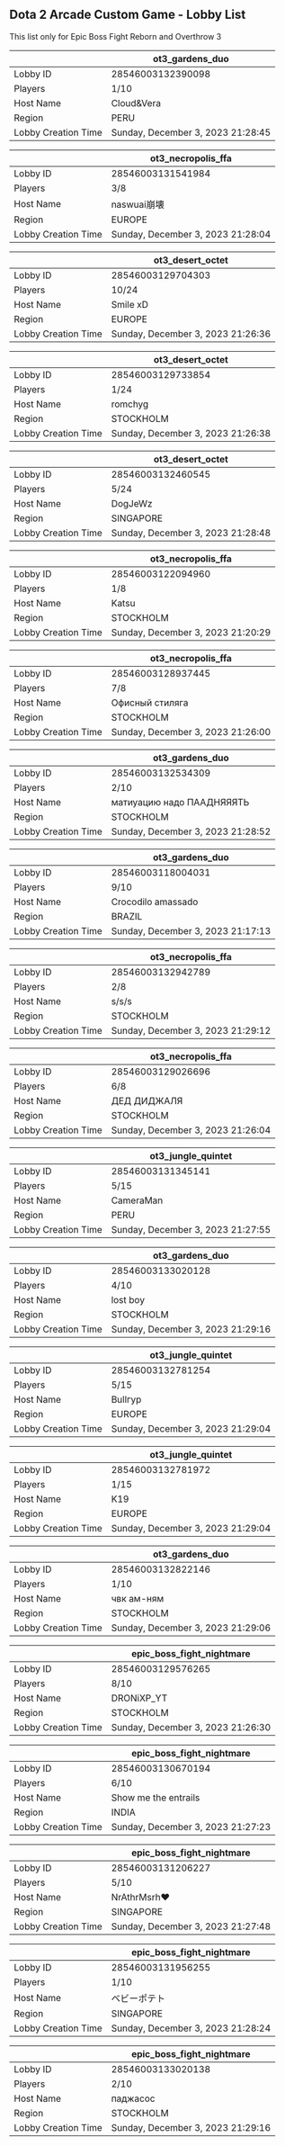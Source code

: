 ## Dota 2 Arcade Custom Game - Lobby List

This list only for Epic Boss Fight Reborn and Overthrow 3

|  | ot3_gardens_duo |
| ------ | ------ |
| Lobby ID | 28546003132390098 |
| Players | 1/10 |
| Host Name | Cloud&Vera |
| Region | PERU |
| Lobby Creation Time | Sunday, December 3, 2023 21:28:45 |


|  | ot3_necropolis_ffa |
| ------ | ------ |
| Lobby ID | 28546003131541984 |
| Players | 3/8 |
| Host Name | naswuai崩壊 |
| Region | EUROPE |
| Lobby Creation Time | Sunday, December 3, 2023 21:28:04 |


|  | ot3_desert_octet |
| ------ | ------ |
| Lobby ID | 28546003129704303 |
| Players | 10/24 |
| Host Name | Smile xD |
| Region | EUROPE |
| Lobby Creation Time | Sunday, December 3, 2023 21:26:36 |


|  | ot3_desert_octet |
| ------ | ------ |
| Lobby ID | 28546003129733854 |
| Players | 1/24 |
| Host Name | romchyg |
| Region | STOCKHOLM |
| Lobby Creation Time | Sunday, December 3, 2023 21:26:38 |


|  | ot3_desert_octet |
| ------ | ------ |
| Lobby ID | 28546003132460545 |
| Players | 5/24 |
| Host Name | DogJeWz |
| Region | SINGAPORE |
| Lobby Creation Time | Sunday, December 3, 2023 21:28:48 |


|  | ot3_necropolis_ffa |
| ------ | ------ |
| Lobby ID | 28546003122094960 |
| Players | 1/8 |
| Host Name | Katsu |
| Region | STOCKHOLM |
| Lobby Creation Time | Sunday, December 3, 2023 21:20:29 |


|  | ot3_necropolis_ffa |
| ------ | ------ |
| Lobby ID | 28546003128937445 |
| Players | 7/8 |
| Host Name | Офисный стиляга |
| Region | STOCKHOLM |
| Lobby Creation Time | Sunday, December 3, 2023 21:26:00 |


|  | ot3_gardens_duo |
| ------ | ------ |
| Lobby ID | 28546003132534309 |
| Players | 2/10 |
| Host Name | матиуацию надо ПААДНЯЯЯТЬ |
| Region | STOCKHOLM |
| Lobby Creation Time | Sunday, December 3, 2023 21:28:52 |


|  | ot3_gardens_duo |
| ------ | ------ |
| Lobby ID | 28546003118004031 |
| Players | 9/10 |
| Host Name | Crocodilo amassado |
| Region | BRAZIL |
| Lobby Creation Time | Sunday, December 3, 2023 21:17:13 |


|  | ot3_necropolis_ffa |
| ------ | ------ |
| Lobby ID | 28546003132942789 |
| Players | 2/8 |
| Host Name | s/s/s |
| Region | STOCKHOLM |
| Lobby Creation Time | Sunday, December 3, 2023 21:29:12 |


|  | ot3_necropolis_ffa |
| ------ | ------ |
| Lobby ID | 28546003129026696 |
| Players | 6/8 |
| Host Name | ДЕД ДИДЖАЛЯ |
| Region | STOCKHOLM |
| Lobby Creation Time | Sunday, December 3, 2023 21:26:04 |


|  | ot3_jungle_quintet |
| ------ | ------ |
| Lobby ID | 28546003131345141 |
| Players | 5/15 |
| Host Name | CameraMan |
| Region | PERU |
| Lobby Creation Time | Sunday, December 3, 2023 21:27:55 |


|  | ot3_gardens_duo |
| ------ | ------ |
| Lobby ID | 28546003133020128 |
| Players | 4/10 |
| Host Name | lost boy |
| Region | STOCKHOLM |
| Lobby Creation Time | Sunday, December 3, 2023 21:29:16 |


|  | ot3_jungle_quintet |
| ------ | ------ |
| Lobby ID | 28546003132781254 |
| Players | 5/15 |
| Host Name | Bullгур |
| Region | EUROPE |
| Lobby Creation Time | Sunday, December 3, 2023 21:29:04 |


|  | ot3_jungle_quintet |
| ------ | ------ |
| Lobby ID | 28546003132781972 |
| Players | 1/15 |
| Host Name | K19 |
| Region | EUROPE |
| Lobby Creation Time | Sunday, December 3, 2023 21:29:04 |


|  | ot3_gardens_duo |
| ------ | ------ |
| Lobby ID | 28546003132822146 |
| Players | 1/10 |
| Host Name | чвк ам-ням |
| Region | STOCKHOLM |
| Lobby Creation Time | Sunday, December 3, 2023 21:29:06 |


|  | epic_boss_fight_nightmare |
| ------ | ------ |
| Lobby ID | 28546003129576265 |
| Players | 8/10 |
| Host Name | DRONiXP_YT |
| Region | STOCKHOLM |
| Lobby Creation Time | Sunday, December 3, 2023 21:26:30 |


|  | epic_boss_fight_nightmare |
| ------ | ------ |
| Lobby ID | 28546003130670194 |
| Players | 6/10 |
| Host Name | Show me the entrails |
| Region | INDIA |
| Lobby Creation Time | Sunday, December 3, 2023 21:27:23 |


|  | epic_boss_fight_nightmare |
| ------ | ------ |
| Lobby ID | 28546003131206227 |
| Players | 5/10 |
| Host Name | NrAthrMsrh❤ |
| Region | SINGAPORE |
| Lobby Creation Time | Sunday, December 3, 2023 21:27:48 |


|  | epic_boss_fight_nightmare |
| ------ | ------ |
| Lobby ID | 28546003131956255 |
| Players | 1/10 |
| Host Name | ベビーポテト |
| Region | SINGAPORE |
| Lobby Creation Time | Sunday, December 3, 2023 21:28:24 |


|  | epic_boss_fight_nightmare |
| ------ | ------ |
| Lobby ID | 28546003133020138 |
| Players | 2/10 |
| Host Name | паджасос |
| Region | STOCKHOLM |
| Lobby Creation Time | Sunday, December 3, 2023 21:29:16 |


